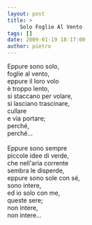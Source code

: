 ```yaml
---
layout: post
title: >
    Solo Foglie Al Vento
tags: []
date: 2009-01-19 18:17:00
author: pietro
---
```

Eppure sono solo,<br/>foglie al vento,<br/>eppure il loro volo<br/>è troppo lento,<br/>si staccano per volare,<br/>si lasciano trascinare,<br/>cullare<br/>e via portare;<br/>perché,<br/>perché...<br/><br/>Eppure sono sempre<br/>piccole idee di verde,<br/>che nell'aria corrente<br/>sembra le disperde,<br/>eppure sono sole con sé,<br/>sono intere,<br/>ed io solo con me,<br/>queste sere;<br/>non intere,<br/>non intere...
